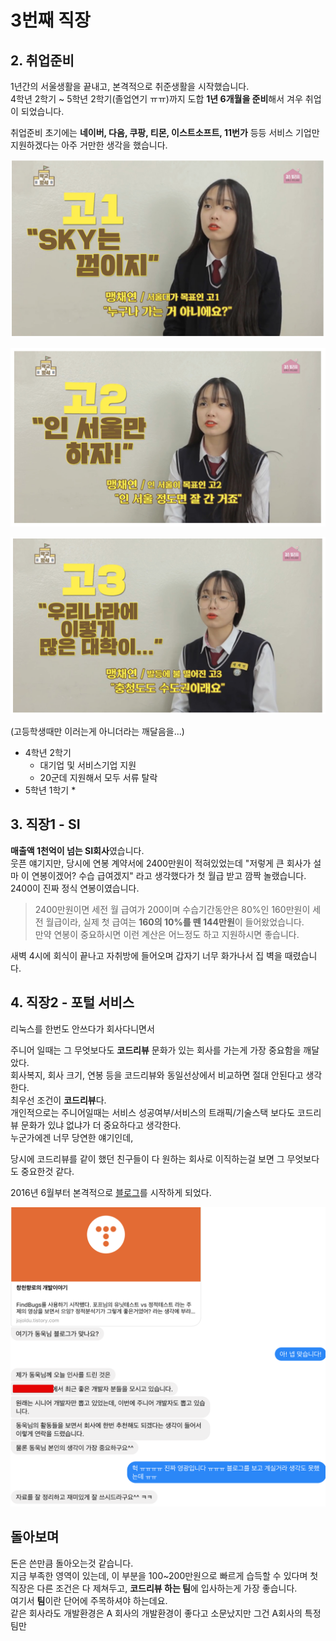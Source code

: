 # 3번째 직장



## 2. 취업준비

1년간의 서울생활을 끝내고, 본격적으로 취준생활을 시작했습니다.  
4학년 2학기 ~ 5학년 2학기(졸업연기 ㅠㅠ)까지 도합 **1년 6개월을 준비**해서 겨우 취업이 되었습니다.  
  
취업준비 초기에는 **네이버, 다음, 쿠팡, 티몬, 이스트소프트, 11번가** 등등 서비스 기업만 지원하겠다는 아주 거만한 생각을 했습니다.

![1학년](./images/고1.png)

![2학년](./images/고2.png)

![3학년](./images/고3.png)

(고등학생때만 이러는게 아니더라는 깨달음을...)  
  
* 4학년 2학기
  * 대기업 및 서비스기업 지원
  * 20군데 지원해서 모두 서류 탈락
* 5학년 1학기
  * 

## 3. 직장1 - SI


**매출액 1천억이 넘는 SI회사**였습니다.  
웃픈 얘기지만, 당시에 연봉 계약서에 2400만원이 적혀있었는데 "저렇게 큰 회사가 설마 이 연봉이겠어? 수습 급여겠지" 라고 생각했다가 첫 월급 받고 깜짝 놀랬습니다.  
2400이 진짜 정식 연봉이였습니다.  

> 2400만원이면 세전 월 급여가 200이며 수습기간동안은 80%인 160만원이 세전 월급이라, 실제 첫 급여는 **160의 10%를 뗀 144만원**이 들어왔었습니다.  
만약 연봉이 중요하시면 이런 계산은 어느정도 하고 지원하시면 좋습니다.  


새벽 4시에 회식이 끝나고 자취방에 들어오며 갑자기 너무 화가나서 집 벽을 때렸습니다.  




## 4. 직장2 - 포털 서비스

리눅스를 한번도 안쓰다가 
회사다니면서 

주니어 일때는 그 무엇보다도 **코드리뷰** 문화가 있는 회사를 가는게 가장 중요함을 깨달았다.  
회사복지, 회사 크기, 연봉 등을 코드리뷰와 동일선상에서 비교하면 절대 안된다고 생각한다.  
최우선 조건이 **코드리뷰**다.  
개인적으로는 주니어일때는 서비스 성공여부/서비스의 트래픽/기술스택 보다도 코드리뷰 문화가 있냐 없냐가 더 중요하다고 생각한다.  
누군가에겐 너무 당연한 얘기인데, 

당시에 코드리뷰를 같이 했던 친구들이 다 원하는 회사로 이직하는걸 보면 그 무엇보다도 중요한것 같다.

2016년 6월부터 본격적으로 [블로그](http://jojoldu.tistory.com/)를 시작하게 되었다.


![페이스북메세지](./images/페이스북메세지.png)


## 돌아보며

돈은 쓴만큼 돌아오는것 같습니다.  
지금 부족한 영역이 있는데, 이 부분을 100~200만원으로 빠르게 습득할 수 있다며 
첫 직장은 다른 조건은 다 제쳐두고, **코드리뷰 하는 팀**에 입사하는게 가장 좋습니다.  
여기서 **팀**이란 단어에 주목하셔야 하는데요.  
같은 회사라도 개발환경은 
A 회사의 개발환경이 좋다고 소문났지만 그건 A회사의 특정 팀만  
